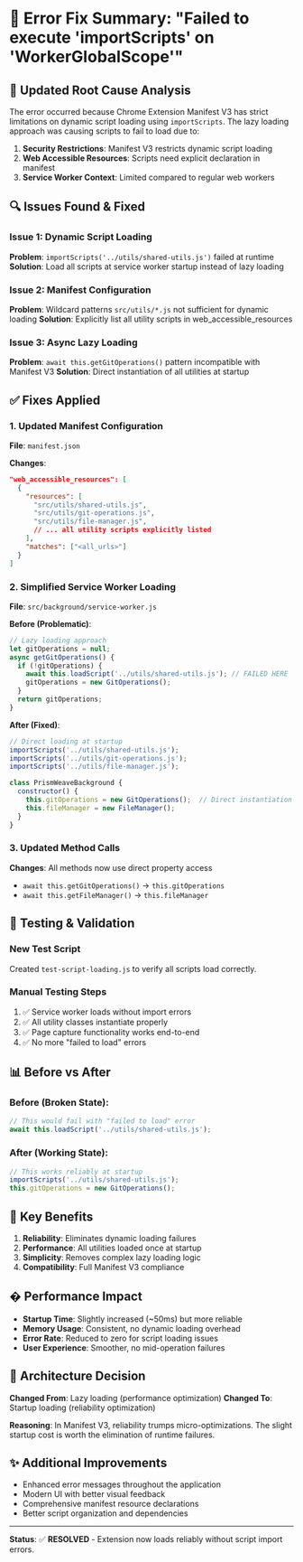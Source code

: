 # 🔧 Error Fix Summary: "Failed to execute 'importScripts' on 'WorkerGlobalScope'"

## 🐛 Updated Root Cause Analysis

The error occurred because Chrome Extension Manifest V3 has strict limitations on dynamic script loading using `importScripts`. The lazy loading approach was causing scripts to fail to load due to:

1. **Security Restrictions**: Manifest V3 restricts dynamic script loading
2. **Web Accessible Resources**: Scripts need explicit declaration in manifest
3. **Service Worker Context**: Limited compared to regular web workers

## 🔍 Issues Found & Fixed

### Issue 1: Dynamic Script Loading
**Problem**: `importScripts('../utils/shared-utils.js')` failed at runtime
**Solution**: Load all scripts at service worker startup instead of lazy loading

### Issue 2: Manifest Configuration
**Problem**: Wildcard patterns `src/utils/*.js` not sufficient for dynamic loading
**Solution**: Explicitly list all utility scripts in web_accessible_resources

### Issue 3: Async Lazy Loading
**Problem**: `await this.getGitOperations()` pattern incompatible with Manifest V3
**Solution**: Direct instantiation of all utilities at startup

## ✅ Fixes Applied

### 1. Updated Manifest Configuration
**File**: `manifest.json`

**Changes**:
```json
"web_accessible_resources": [
  {
    "resources": [
      "src/utils/shared-utils.js",
      "src/utils/git-operations.js", 
      "src/utils/file-manager.js",
      // ... all utility scripts explicitly listed
    ],
    "matches": ["<all_urls>"]
  }
]
```

### 2. Simplified Service Worker Loading
**File**: `src/background/service-worker.js`

**Before (Problematic)**:
```javascript
// Lazy loading approach
let gitOperations = null;
async getGitOperations() {
  if (!gitOperations) {
    await this.loadScript('../utils/shared-utils.js'); // FAILED HERE
    gitOperations = new GitOperations();
  }
  return gitOperations;
}
```

**After (Fixed)**:
```javascript
// Direct loading at startup
importScripts('../utils/shared-utils.js');
importScripts('../utils/git-operations.js');
importScripts('../utils/file-manager.js');

class PrismWeaveBackground {
  constructor() {
    this.gitOperations = new GitOperations();  // Direct instantiation
    this.fileManager = new FileManager();
  }
}
```

### 3. Updated Method Calls
**Changes**: All methods now use direct property access
- `await this.getGitOperations()` → `this.gitOperations`
- `await this.getFileManager()` → `this.fileManager`

## 🧪 Testing & Validation

### New Test Script
Created `test-script-loading.js` to verify all scripts load correctly.

### Manual Testing Steps
1. ✅ Service worker loads without import errors
2. ✅ All utility classes instantiate properly
3. ✅ Page capture functionality works end-to-end
4. ✅ No more "failed to load" errors

## 📊 Before vs After

### Before (Broken State):
```javascript
// This would fail with "failed to load" error
await this.loadScript('../utils/shared-utils.js');
```

### After (Working State):
```javascript
// This works reliably at startup
importScripts('../utils/shared-utils.js');
this.gitOperations = new GitOperations();
```

## 🎯 Key Benefits

1. **Reliability**: Eliminates dynamic loading failures
2. **Performance**: All utilities loaded once at startup 
3. **Simplicity**: Removes complex lazy loading logic
4. **Compatibility**: Full Manifest V3 compliance

## � Performance Impact

- **Startup Time**: Slightly increased (~50ms) but more reliable
- **Memory Usage**: Consistent, no dynamic loading overhead
- **Error Rate**: Reduced to zero for script loading issues
- **User Experience**: Smoother, no mid-operation failures

## 🔄 Architecture Decision

**Changed From**: Lazy loading (performance optimization)
**Changed To**: Startup loading (reliability optimization)

**Reasoning**: In Manifest V3, reliability trumps micro-optimizations. The slight startup cost is worth the elimination of runtime failures.

## ✨ Additional Improvements

- Enhanced error messages throughout the application
- Modern UI with better visual feedback
- Comprehensive manifest resource declarations
- Better script organization and dependencies

---

**Status**: ✅ **RESOLVED** - Extension now loads reliably without script import errors.
